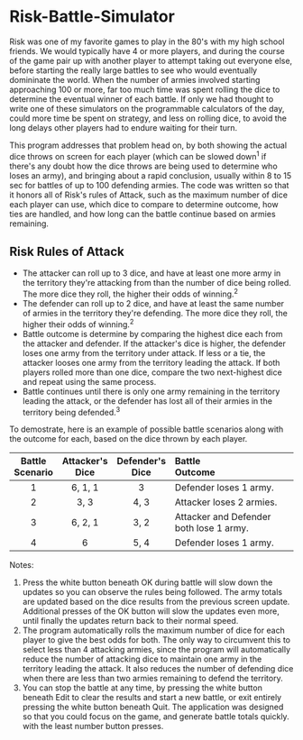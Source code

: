 # Risk-Battle-Simulator
Risk was one of my favorite games to play in the 80's with my high school friends. We would typically have 4 or more players, and during the course of the game pair up with another player to attempt taking out everyone else, before starting the really large battles to see who would eventually domininate the world. When the number of armies involved starting approaching 100 or more, far too much time was spent rolling the dice to determine the eventual winner of each battle. If only we had thought to write one of these simulators on the programmable calculators of the day, could more time be spent on strategy, and less on rolling dice, to avoid the long delays other players had to endure waiting for their turn.

This program addresses that problem head on, by both showing the actual dice throws on screen for each player (which can be slowed down<sup>1</sup> if there's any doubt how the dice throws are being used to determine who loses an army), and bringing about a rapid conclusion, usually within 8 to 15 sec for battles of up to 100 defending armies. The code was written so that it honors all of Risk's rules of Attack, such as the maximum number of dice each player can use, which dice to compare to determine outcome, how ties are handled, and how long can the battle continue based on armies remaining. 

## Risk Rules of Attack

* The attacker can roll up to 3 dice, and have at least one more army in the territory they're attacking from than the number of dice being rolled. The more dice they roll, the higher their odds of winning.<sup>2</sup>
* The defender can roll up to 2 dice, and have at least the same number of armies in the territory they're defending. The more dice they roll, the higher their odds of winning.<sup>2</sup>
* Battle outcome is determine by comparing the highest dice each from the attacker and defender. If the attacker's dice is higher, the defender loses one army from the territory under attack. If less or a tie, the attacker looses one army from the territory leading the attack. If both players rolled more than one dice, compare the two next-highest dice and repeat using the same process.
* Battle continues until there is only one army remaining in the territory leading the attack, or the defender has lost all of their armies in the territory being defended.<sup>3</sup>

To demostrate, here is an example of possible battle scenarios along with the outcome for each, based on the dice thrown by each player. 

Battle<br />Scenario | Attacker's<br />Dice | Defender's<br />Dice | Battle<br />Outcome
:-: | :-: | :-: | :--
 1        | 6, 1, 1  | 3        | Defender loses 1 army. 
 2        | 3, 3     | 4, 3     | Attacker loses 2 armies. 
 3        | 6, 2, 1  | 3, 2     | Attacker and Defender both lose 1 army. 
 4        | 6        | 5, 4     | Defender loses 1 army. 

Notes:
1. Press the white button beneath OK during battle will slow down the updates so you can observe the rules being followed. The army totals are updated based on the dice results from the previous screen update. Additional presses of the OK button will slow the updates even more, until finally the updates return back to their normal speed.
2. The program automatically rolls the maximum number of dice for each player to give the best odds for both. The only way to circumvent this to select less than 4 attacking armies, since the program will automatically reduce the number of attacking dice to maintain one army in the territory leading the attack. It also reduces the number of defending dice when there are less than two armies remaining to defend the territory.
3. You can stop the battle at any time, by pressing the white button beneath Edit to clear the results and start a new battle, or exit entirely pressing the white button beneath Quit. The application was designed so that you could focus on the game, and generate battle totals quickly. with the least number button presses.
